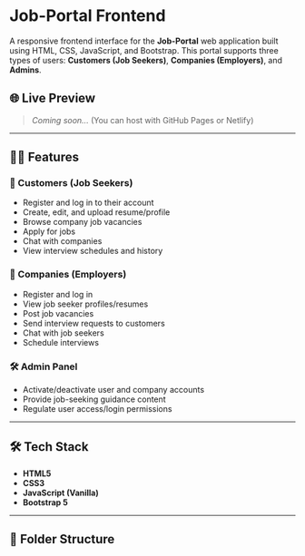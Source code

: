 # Job-Portal Frontend

A responsive frontend interface for the **Job-Portal** web application built using HTML, CSS, JavaScript, and Bootstrap. This portal supports three types of users: **Customers (Job Seekers)**, **Companies (Employers)**, and **Admins**.

## 🌐 Live Preview

> _Coming soon..._ (You can host with GitHub Pages or Netlify)

---

## 🧑‍💼 Features

### 👤 Customers (Job Seekers)
- Register and log in to their account  
- Create, edit, and upload resume/profile  
- Browse company job vacancies  
- Apply for jobs  
- Chat with companies  
- View interview schedules and history  

### 🏢 Companies (Employers)
- Register and log in  
- View job seeker profiles/resumes  
- Post job vacancies  
- Send interview requests to customers  
- Chat with job seekers  
- Schedule interviews  

### 🛠️ Admin Panel
- Activate/deactivate user and company accounts  
- Provide job-seeking guidance content  
- Regulate user access/login permissions  

---

## 🛠 Tech Stack

- **HTML5**
- **CSS3**
- **JavaScript (Vanilla)**
- **Bootstrap 5**

---

## 📁 Folder Structure

